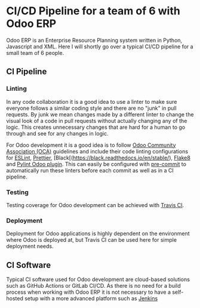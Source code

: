 # CI/CD Pipeline for a team of 6 with Odoo ERP

Odoo ERP is an Enterprise Resource Planning system written in Python, Javascript and XML. Here I will shortly go over a typical CI/CD pipeline for a small team of 6 people.

## CI Pipeline
### Linting

In any code collaboration it is a good idea to use a linter to make sure everyone follows a similar coding style and there are no "junk" in pull requests. By junk we mean changes made by a different linter to change the visual look of a code in pull requests without actually changing any of the logic. This creates unnecessary changes that are hard for a human to go through and see for any changes in logic.

For Odoo development it is a good idea is to follow [Odoo Community Association (OCA)](https://github.com/OCA/maintainer-tools) guidelines and include their code linting configurations for [ESLint](https://eslint.org/), [Prettier](https://prettier.io/), [Black[(https://black.readthedocs.io/en/stable/), [Flake8](https://flake8.pycqa.org/en/latest/) and [Pylint Odoo plugin](https://github.com/OCA/pylint-odoo). This can easily be configured with [pre-commit](https://pre-commit.com/) to automatically run these linters before each commit as well as in a CI pipeline.

### Testing

Testing coverage for Odoo development can be achieved with [Travis CI](https://travis-ci.org/).

### Deployment

Deployment for Odoo applications is highly dependent on the environment where Odoo is deployed at, but Travis CI can be used here for simple deployment needs.

## CI Software

Typical CI software used for Odoo development are cloud-based solutions such as GitHub Actions or GitLab CI/CD. As there is no need for a build process when working with Odoo ERP it is not necessary to have a self-hosted setup with a more advanced platform such as [Jenkins](https://www.jenkins.io/)
